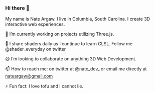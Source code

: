 ### Hi there 👋

My name is Nate Argaw. I live in Columbia, South Carolina. I create 3D interactive web experiences. 

🔭 I’m currently working on projects utilizing Three.js.

🌱 I share shaders daily as I continue to learn GLSL. Follow me @shader_everyday on twitter

😄 I’m looking to collaborate on anything 3D Web Development. 

📫 How to reach me: on twitter at @nate_dev_ or email me directly at nateargaw@gmail.com

⚡ Fun fact: I love tofu and I cannot lie. 

<!--
**nargaw/nargaw** is a ✨ _special_ ✨ repository because its `README.md` (this file) appears on your GitHub profile.

Here are some ideas to get you started:

- 🔭 I’m currently working on ...
- 🌱 I’m currently learning ...
- 👯 I’m looking to collaborate on ...
- 🤔 I’m looking for help with ...
- 💬 Ask me about ...
- 📫 How to reach me: ...
- 😄 Pronouns: ...
- ⚡ Fun fact: ...
-->
